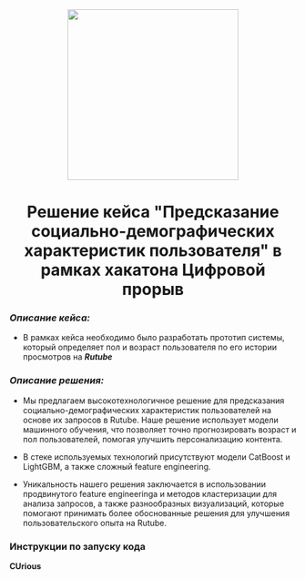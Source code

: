 <div align=center><img src= https://www.gazprom-media.com/storage/uploads/news/image/0/6/387/6387/b90f6856351bbabd26dc7a4718f10c03-webp.webp align=center width=300 margin=0/></div><h1 align=center>Решение кейса "Предсказание социально-демографических характеристик пользователя" в рамках хакатона Цифровой прорыв</h1>


### *Описание кейса:*
- В рамках кейса необходимо было разработать прототип системы, который определяет пол и возраст пользователя по его истории просмотров на ***Rutube***
### *Описание решения:*
- Мы предлагаем высокотехнологичное решение для предсказания социально-демографических характеристик пользователей на основе их запросов в Rutube. Наше решение использует модели машинного обучения, что позволяет точно прогнозировать возраст и пол пользователей, помогая улучшить персонализацию контента. 

- В стеке используемых технологий присутствуют модели CatBoost и LightGBM, а также сложный feature engineering. 

- Уникальность нашего решения заключается в использовании продвинутого feature engineeringа и методов кластеризации для анализа запросов, а также разнообразных визуализаций, которые помогают принимать более обоснованные решения для улучшения пользовательского опыта на Rutube.
   
### Инструкции по запуску кода


**CUrious**

